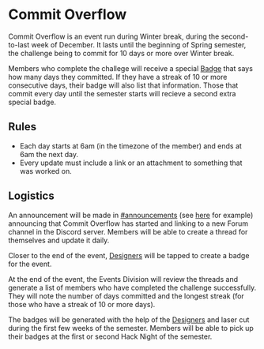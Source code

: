 # Commit Overflow

Commit Overflow is an event run during Winter break, during the second-to-last week of December. It lasts until the beginning
of Spring semester, the challenge being to commit for 10 days or more over Winter break.

Members who complete the challege will receive a special [Badge](/design/badges/README.md) that says how many days
they committed. If they have a streak of 10 or more consecutive days, their badge will also list that information. Those
that commit every day until the semester starts will recieve a second extra special badge.

## Rules

- Each day starts at 6am (in the timezone of the member) and ends at 6am the next day.
- Every update must include a link or an attachment to something that was worked on.

## Logistics

An announcement will be made in [#announcements](https://discord.com/channels/772576325897945119/809620019792707594)
(see [here](https://discord.com/channels/772576325897945119/809620019792707594/1318970961487466496) for example) announcing
that Commit Overflow has started and linking to a new Forum channel in the Discord server. Members will be able to
create a thread for themselves and update it daily.

Closer to the end of the event, [Designers](/design/README.md) will be tapped to create a badge for the event.

At the end of the event, the Events Division will review the threads and generate a list of members who have completed
the challenge successfully. They will note the number of days committed and the longest streak (for those who have a
streak of 10 or more days).

The badges will be generated with the help of the [Designers](/design/README.md) and laser cut during the first
few weeks of the semester. Members will be able to pick up their badges at the first or second Hack Night of the semester.
